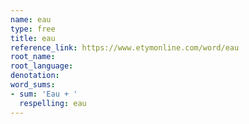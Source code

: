 ```yaml
---
name: eau
type: free
title: eau
reference_link: https://www.etymonline.com/word/eau
root_name: 
root_language: 
denotation: 
word_sums:
- sum: 'Eau + '
  respelling: eau
---
```

